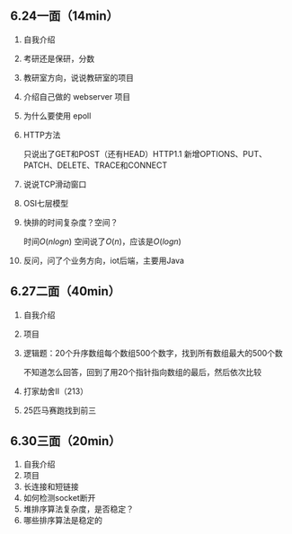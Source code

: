 ## 6.24一面（14min）



1. 自我介绍

2. 考研还是保研，分数

3. 教研室方向，说说教研室的项目

4. 介绍自己做的 webserver 项目

5. 为什么要使用 epoll

6. HTTP方法  

    只说出了GET和POST（还有HEAD）HTTP1.1 新增OPTIONS、PUT、PATCH、DELETE、TRACE和CONNECT

7. 说说TCP滑动窗口

8. OSI七层模型

9. 快排的时间复杂度？空间？

    时间$O(nlogn)$ 空间说了$O(n)$，应该是$O(logn)$

10. 反问，问了个业务方向，iot后端，主要用Java

## 6.27二面（40min）

1. 自我介绍

2. 项目

3. 逻辑题：20个升序数组每个数组500个数字，找到所有数组最大的500个数

    不知道怎么回答，回到了用20个指针指向数组的最后，然后依次比较

4. 打家劫舍II（213）

5. 25匹马赛跑找到前三

## 6.30三面（20min）

1. 自我介绍
2. 项目
3. 长连接和短链接
4. 如何检测socket断开
5. 堆排序算法复杂度，是否稳定？
6. 哪些排序算法是稳定的
